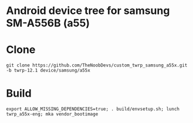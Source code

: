 # Android device tree for samsung SM-A556B (a55)
# Clone
    git clone https://github.com/TheNoobDevs/custom_twrp_samsung_a55x.git -b twrp-12.1 device/samsung/a55x
# Build
    export ALLOW_MISSING_DEPENDENCIES=true; . build/envsetup.sh; lunch twrp_a55x-eng; mka vendor_bootimage
